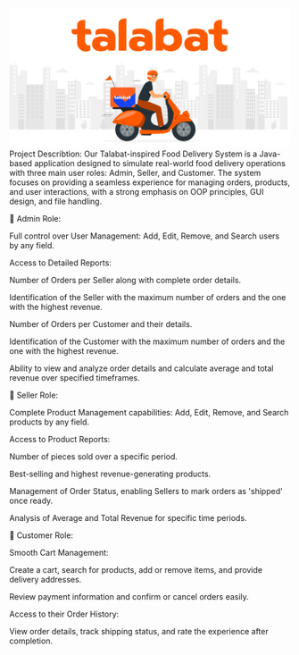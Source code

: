 ![Image](./talabat.jpg)
Project Describtion:
Our Talabat-inspired Food Delivery System is a Java-based application designed to simulate real-world food delivery operations with three main user roles: Admin, Seller, and Customer. The system focuses on providing a seamless experience for managing orders, products, and user interactions, with a strong emphasis on OOP principles, GUI design, and file handling.

🔹 Admin Role:

Full control over User Management: Add, Edit, Remove, and Search users by any field.

Access to Detailed Reports:

Number of Orders per Seller along with complete order details.

Identification of the Seller with the maximum number of orders and the one with the highest revenue.

Number of Orders per Customer and their details.

Identification of the Customer with the maximum number of orders and the one with the highest revenue.

Ability to view and analyze order details and calculate average and total revenue over specified timeframes.

🔹 Seller Role:

Complete Product Management capabilities: Add, Edit, Remove, and Search products by any field.

Access to Product Reports:

Number of pieces sold over a specific period.

Best-selling and highest revenue-generating products.

Management of Order Status, enabling Sellers to mark orders as 'shipped' once ready.

Analysis of Average and Total Revenue for specific time periods.

🔹 Customer Role:

Smooth Cart Management:

Create a cart, search for products, add or remove items, and provide delivery addresses.

Review payment information and confirm or cancel orders easily.

Access to their Order History:

View order details, track shipping status, and rate the experience after completion.
